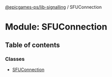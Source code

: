 [@epicgames-ps/lib-signalling](../README.md) / SFUConnection

# Module: SFUConnection

## Table of contents

### Classes

- [SFUConnection](../classes/SFUConnection.SFUConnection.md)
